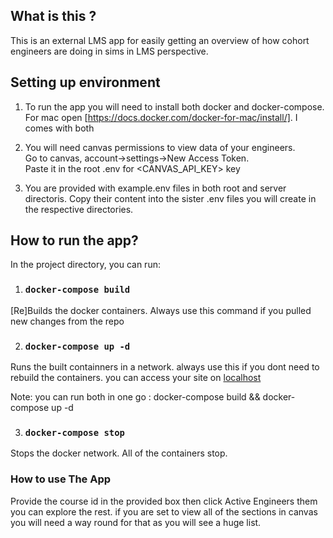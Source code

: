 ## What is this ?

This is an external LMS app for easily getting an overview of how cohort engineers are doing in sims in LMS perspective.

## Setting up environment

1. To run the app you will need to install both docker and docker-compose. For mac open [https://docs.docker.com/docker-for-mac/install/]. I comes with both
2. You will need  canvas permissions to view data of your engineers. <br/>Go to canvas, account->settings->New Access Token. <br/> Paste it in the root .env for <CANVAS_API_KEY> key

3. You are provided with example.env files in both root and server directoris. Copy their content into the sister .env files you will create in the respective directories.

## How to run the app?

In the project directory, you can run:

1. ### `docker-compose build`

[Re]Builds the docker containers. Always use this command if you pulled new changes from the repo<br>

2. ### `docker-compose up -d`

Runs the built containners in a network. always use this if you dont need to rebuild the containers. you can access your site on [localhost](http://localhost) 

Note: you can run both in one go :  docker-compose build && docker-compose up -d

3. ### `docker-compose stop`

Stops the docker network. All of the containers stop.

### How to use The App
Provide the course id in the provided box then click Active Engineers them you can explore the rest. if you are set to view all of the sections in canvas you will need a way round for that as you will see a huge list.

